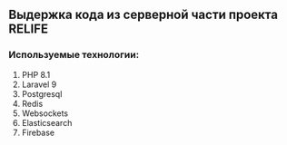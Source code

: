 ## Выдержка кода из серверной части проекта RELIFE

### Используемые технологии:
1) PHP 8.1
2) Laravel 9
3) Postgresql
4) Redis
5) Websockets
6) Elasticsearch
7) Firebase
